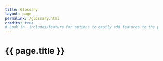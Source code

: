 ```yaml
---
title: Glossary
layout: page
permalink: /glossary.html
credits: true
# Look in _includes/feature for options to easily add features to the page
---
```

# {{ page.title }}
<br>